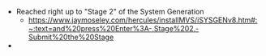 - Reached right up to "Stage 2" of the System Generation
	- https://www.jaymoseley.com/hercules/installMVS/iSYSGENv8.htm#:~:text=and%20press%20Enter%3A-,Stage%202,-Submit%20the%20Stage
-